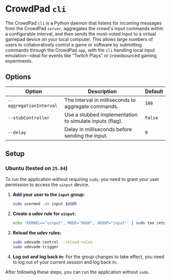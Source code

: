 # CrowdPad `cli`

The CrowdPad `cli` is a Python daemon that listens for incoming messages from the CrowdPad `server`, aggregates the crowd's input commands within a configurable interval, and then sends the most-voted input to a virtual gamepad device on your local computer. This allows large numbers of users to collaboratively control a game or software by submitting commands through the CrowdPad `app`, with the `cli` handling local input emulation—ideal for events like "Twitch Plays" or crowdsourced gaming experiments.

## Options

| Option                  | Description                                             | Default |
| ----------------------- | ------------------------------------------------------- | ------- |
| `--aggregationInterval` | The interval in milliseconds to aggregate commands.     | `100`   |
| `--stubController`      | Use a stubbed implementation to simulate inputs (flag). | `False` |
| `--delay`               | Delay in milliseconds before sending the input.         | `0`     |

## Setup

### Ubuntu (tested on `25.04`)

To run the application without requiring `sudo`, you need to grant your user permission to access the `uinput` device.

1.  **Add your user to the `input` group:**

    ```bash
    sudo usermod -aG input $USER
    ```

2.  **Create a udev rule for `uinput`:**

    ```bash
    echo 'KERNEL=="uinput", MODE="0660", GROUP="input"' | sudo tee /etc/udev/rules.d/99-uinput.rules
    ```

3.  **Reload the udev rules:**

    ```bash
    sudo udevadm control --reload-rules
    sudo udevadm trigger
    ```

4.  **Log out and log back in:**
    For the group changes to take effect, you need to log out of your current session and log back in.

After following these steps, you can run the application without `sudo`.
